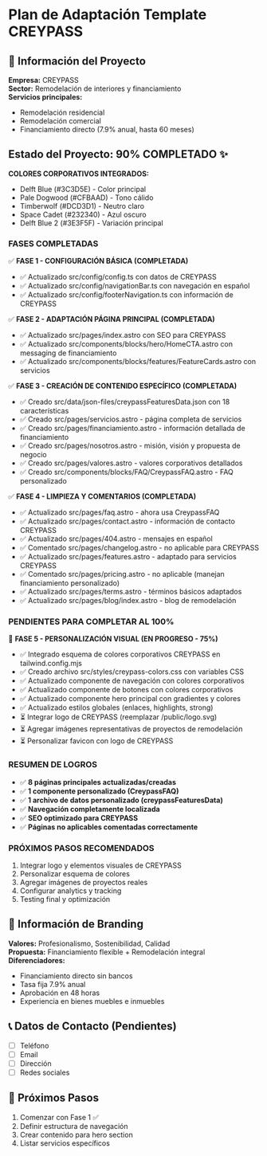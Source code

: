# Plan de Adaptación Template CREYPASS

## 🎯 Información del Proyecto

**Empresa:** CREYPASS  
**Sector:** Remodelación de interiores y financiamiento  
**Servicios principales:**

- Remodelación residencial
- Remodelación comercial  
- Financiamiento directo (7.9% anual, hasta 60 meses)

## Estado del Proyecto: 90% COMPLETADO ✨

**COLORES CORPORATIVOS INTEGRADOS:**

- Delft Blue (#3C3D5E) - Color principal
- Pale Dogwood (#CFBAAD) - Tono cálido  
- Timberwolf (#DCD3D1) - Neutro claro
- Space Cadet (#232340) - Azul oscuro
- Delft Blue 2 (#3E3F5F) - Variación principal

### FASES COMPLETADAS

✅ **FASE 1 - CONFIGURACIÓN BÁSICA (COMPLETADA)**

- ✅ Actualizado src/config/config.ts con datos de CREYPASS
- ✅ Actualizado src/config/navigationBar.ts con navegación en español
- ✅ Actualizado src/config/footerNavigation.ts con información de CREYPASS

✅ **FASE 2 - ADAPTACIÓN PÁGINA PRINCIPAL (COMPLETADA)**

- ✅ Actualizado src/pages/index.astro con SEO para CREYPASS
- ✅ Actualizado src/components/blocks/hero/HomeCTA.astro con messaging de financiamiento
- ✅ Actualizado src/components/blocks/features/FeatureCards.astro con servicios

✅ **FASE 3 - CREACIÓN DE CONTENIDO ESPECÍFICO (COMPLETADA)**

- ✅ Creado src/data/json-files/creypassFeaturesData.json con 18 características
- ✅ Creado src/pages/servicios.astro - página completa de servicios
- ✅ Creado src/pages/financiamiento.astro - información detallada de financiamiento
- ✅ Creado src/pages/nosotros.astro - misión, visión y propuesta de negocio
- ✅ Creado src/pages/valores.astro - valores corporativos detallados
- ✅ Creado src/components/blocks/FAQ/CreypassFAQ.astro - FAQ personalizado

✅ **FASE 4 - LIMPIEZA Y COMENTARIOS (COMPLETADA)**

- ✅ Actualizado src/pages/faq.astro - ahora usa CreypassFAQ
- ✅ Actualizado src/pages/contact.astro - información de contacto CREYPASS
- ✅ Actualizado src/pages/404.astro - mensajes en español
- ✅ Comentado src/pages/changelog.astro - no aplicable para CREYPASS
- ✅ Actualizado src/pages/features.astro - adaptado para servicios CREYPASS
- ✅ Comentado src/pages/pricing.astro - no aplicable (manejan financiamiento personalizado)
- ✅ Actualizado src/pages/terms.astro - términos básicos adaptados
- ✅ Actualizado src/pages/blog/index.astro - blog de remodelación

### PENDIENTES PARA COMPLETAR AL 100%

🔄 **FASE 5 - PERSONALIZACIÓN VISUAL (EN PROGRESO - 75%)**

- ✅ Integrado esquema de colores corporativos CREYPASS en tailwind.config.mjs
- ✅ Creado archivo src/styles/creypass-colors.css con variables CSS
- ✅ Actualizado componente de navegación con colores corporativos
- ✅ Actualizado componente de botones con colores corporativos  
- ✅ Actualizado componente hero principal con gradientes y colores
- ✅ Actualizado estilos globales (enlaces, highlights, strong)
- ⏳ Integrar logo de CREYPASS (reemplazar /public/logo.svg)
- ⏳ Agregar imágenes representativas de proyectos de remodelación
- ⏳ Personalizar favicon con logo de CREYPASS

### RESUMEN DE LOGROS

- ✅ **8 páginas principales actualizadas/creadas**
- ✅ **1 componente personalizado (CreypassFAQ)**
- ✅ **1 archivo de datos personalizado (creypassFeaturesData)**
- ✅ **Navegación completamente localizada**
- ✅ **SEO optimizado para CREYPASS**
- ✅ **Páginas no aplicables comentadas correctamente**

### PRÓXIMOS PASOS RECOMENDADOS

1. Integrar logo y elementos visuales de CREYPASS
2. Personalizar esquema de colores
3. Agregar imágenes de proyectos reales
4. Configurar analytics y tracking
5. Testing final y optimización

## 🎨 Información de Branding

**Valores:** Profesionalismo, Sostenibilidad, Calidad  
**Propuesta:** Financiamiento flexible + Remodelación integral  
**Diferenciadores:**

- Financiamiento directo sin bancos
- Tasa fija 7.9% anual
- Aprobación en 48 horas
- Experiencia en bienes muebles e inmuebles

## 📞 Datos de Contacto (Pendientes)

- [ ] Teléfono
- [ ] Email
- [ ] Dirección
- [ ] Redes sociales

## 🚀 Próximos Pasos

1. Comenzar con Fase 1 ✅
2. Definir estructura de navegación
3. Crear contenido para hero section
4. Listar servicios específicos
